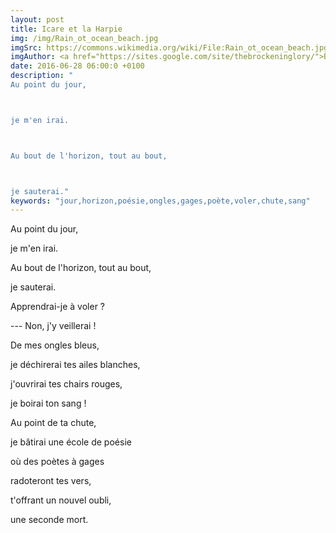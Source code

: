 ```yaml
---
layout: post
title: Icare et la Harpie
img: /img/Rain_ot_ocean_beach.jpg
imgSrc: https://commons.wikimedia.org/wiki/File:Rain_ot_ocean_beach.jpg
imgAuthor: <a href="https://sites.google.com/site/thebrockeninglory/">Brocken Inaglory</a>
date: 2016-06-28 06:00:0 +0100
description: "
Au point du jour,



je m'en irai.



Au bout de l'horizon, tout au bout,



je sauterai."
keywords: "jour,horizon,poésie,ongles,gages,poète,voler,chute,sang"
---
```

Au point du jour,

je m'en irai.

Au bout de l'horizon, tout au bout,

je sauterai.

Apprendrai-je à voler ?

--- Non, j'y veillerai !

De mes ongles bleus,

je déchirerai tes ailes blanches,

j'ouvrirai tes chairs rouges,

je boirai ton sang !

Au point de ta chute,

je bâtirai une école de poésie

où des poètes à gages

radoteront tes vers,

t'offrant un nouvel oubli,

une seconde mort.
